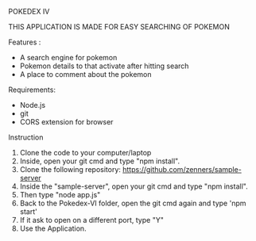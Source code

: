 POKEDEX IV

THIS APPLICATION IS MADE FOR EASY SEARCHING OF POKEMON

Features :
- A search engine for pokemon
- Pokemon details to that activate after hitting search
- A place to comment about the pokemon

Requirements:
- Node.js
- git
- CORS extension for browser

Instruction
1. Clone the code to your computer/laptop
2. Inside, open your git cmd and type "npm install".
3. Clone the following repository: https://github.com/zenners/sample-server
4. Inside the "sample-server", open your git cmd and type "npm install".
5. Then type "node app.js"
6. Back to the Pokedex-VI folder, open the git cmd again and type 'npm start'
7. If it ask to open on a different port, type "Y"
8. Use the Application.


